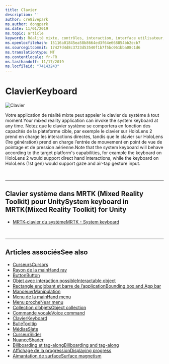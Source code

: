 ```yaml
---
title: Clavier
description: ''
author: cre8ivepark
ms.author: dongpark
ms.date: 11/01/2019
ms.topic: article
keywords: Réalité mixte, contrôles, interaction, interface utilisateur, expérience utilisateur
ms.openlocfilehash: 15116a01845ea58b8664ed3f64e668854bb2ecb7
ms.sourcegitcommit: 17427d4d8c3723d53540f1b7f5bc061bba08c1d6
ms.translationtype: MT
ms.contentlocale: fr-FR
ms.lasthandoff: 11/17/2019
ms.locfileid: "74143243"
---
```

# <a name="keyboard"></a><span data-ttu-id="920b6-103">Clavier</span><span class="sxs-lookup"><span data-stu-id="920b6-103">Keyboard</span></span>

![Clavier](images/UX/UX_Hero_Keyboard.jpg)

<span data-ttu-id="920b6-105">Votre application de réalité mixte peut appeler le clavier du système à tout moment.</span><span class="sxs-lookup"><span data-stu-id="920b6-105">Your mixed reality application can invoke the system keyboard at any time.</span></span> <span data-ttu-id="920b6-106">Notez que le clavier système se comportera en fonction des capacités de la plateforme cible, par exemple le clavier sur HoloLens 2 prend en charge les interactions directes, tandis que le clavier sur HoloLens (1re génération) prend en charge l’entrée de mouvement en point de vue de pointage et de pression aérienne.</span><span class="sxs-lookup"><span data-stu-id="920b6-106">Note that the system keyboard will behave according to the target platform's capabilities, for example the keyboard on HoloLens 2 would support direct hand interactions, while the keyboard on HoloLens (1st gen) would support gaze and air-tap gesture input.</span></span>


<br>

---

## <a name="system-keyboard-in-mrtkmixed-reality-toolkit-for-unity"></a><span data-ttu-id="920b6-107">Clavier système dans MRTK (Mixed Reality Toolkit) pour Unity</span><span class="sxs-lookup"><span data-stu-id="920b6-107">System keyboard in MRTK(Mixed Reality Toolkit) for Unity</span></span>

* [<span data-ttu-id="920b6-108">MRTK-clavier du système</span><span class="sxs-lookup"><span data-stu-id="920b6-108">MRTK - System keyboard</span></span>](https://microsoft.github.io/MixedRealityToolkit-Unity/Documentation/README_SystemKeyboard.html)

<br>

---

## <a name="see-also"></a><span data-ttu-id="920b6-109">Articles associés</span><span class="sxs-lookup"><span data-stu-id="920b6-109">See also</span></span>

* [<span data-ttu-id="920b6-110">Curseurs</span><span class="sxs-lookup"><span data-stu-id="920b6-110">Cursors</span></span>](cursors.md)
* [<span data-ttu-id="920b6-111">Rayon de la main</span><span class="sxs-lookup"><span data-stu-id="920b6-111">Hand ray</span></span>](point-and-commit.md)
* [<span data-ttu-id="920b6-112">Button</span><span class="sxs-lookup"><span data-stu-id="920b6-112">Button</span></span>](button.md)
* [<span data-ttu-id="920b6-113">Objet avec interaction possible</span><span class="sxs-lookup"><span data-stu-id="920b6-113">Interactable object</span></span>](interactable-object.md)
* [<span data-ttu-id="920b6-114">Rectangle englobant et barre de l’application</span><span class="sxs-lookup"><span data-stu-id="920b6-114">Bounding box and App bar</span></span>](app-bar-and-bounding-box.md)
* [<span data-ttu-id="920b6-115">Manoeuvr</span><span class="sxs-lookup"><span data-stu-id="920b6-115">Manipulation</span></span>](direct-manipulation.md)
* [<span data-ttu-id="920b6-116">Menu de la main</span><span class="sxs-lookup"><span data-stu-id="920b6-116">Hand menu</span></span>](hand-menu.md)
* [<span data-ttu-id="920b6-117">Menu proche</span><span class="sxs-lookup"><span data-stu-id="920b6-117">Near menu</span></span>](near-menu.md)
* [<span data-ttu-id="920b6-118">Collection d’objets</span><span class="sxs-lookup"><span data-stu-id="920b6-118">Object collection</span></span>](object-collection.md)
* [<span data-ttu-id="920b6-119">Commande vocale</span><span class="sxs-lookup"><span data-stu-id="920b6-119">Voice command</span></span>](voice-input.md)
* [<span data-ttu-id="920b6-120">Clavier</span><span class="sxs-lookup"><span data-stu-id="920b6-120">Keyboard</span></span>](keyboard.md)
* [<span data-ttu-id="920b6-121">Bulle</span><span class="sxs-lookup"><span data-stu-id="920b6-121">Tooltip</span></span>](tooltip.md)
* [<span data-ttu-id="920b6-122">Médias</span><span class="sxs-lookup"><span data-stu-id="920b6-122">Slate</span></span>](slate.md)
* [<span data-ttu-id="920b6-123">Curseur</span><span class="sxs-lookup"><span data-stu-id="920b6-123">Slider</span></span>](slider.md)
* [<span data-ttu-id="920b6-124">Nuance</span><span class="sxs-lookup"><span data-stu-id="920b6-124">Shader</span></span>](shader.md)
* [<span data-ttu-id="920b6-125">Billboarding et tag-along</span><span class="sxs-lookup"><span data-stu-id="920b6-125">Billboarding and tag-along</span></span>](billboarding-and-tag-along.md)
* [<span data-ttu-id="920b6-126">Affichage de la progression</span><span class="sxs-lookup"><span data-stu-id="920b6-126">Displaying progress</span></span>](progress.md)
* [<span data-ttu-id="920b6-127">Aimantation de surface</span><span class="sxs-lookup"><span data-stu-id="920b6-127">Surface magnetism</span></span>](surface-magnetism.md)
